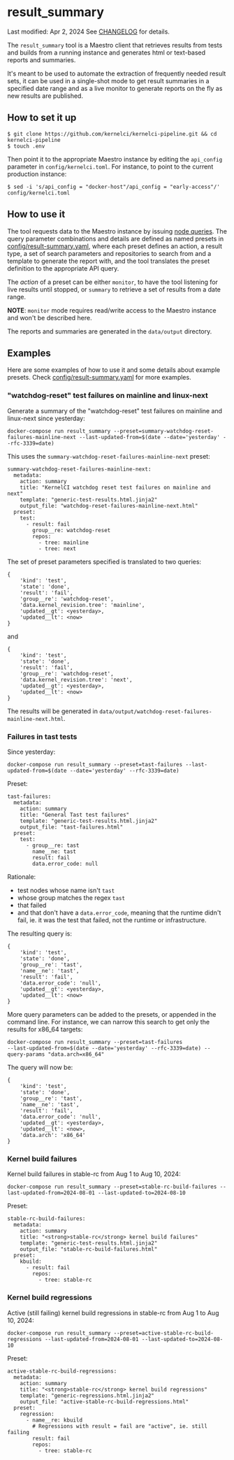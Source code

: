 # result_summary

Last modified: Apr 2, 2024
See [CHANGELOG](result-summary-CHANGELOG) for details.

The `result_summary` tool is a Maestro client that retrieves results
from tests and builds from a running instance and generates html or
text-based reports and summaries.

It's meant to be used to automate the extraction of frequently needed
result sets, it can be used in a single-shot mode to get result
summaries in a specified date range and as a live monitor to generate
reports on the fly as new results are published.

## How to set it up

```
$ git clone https://github.com/kernelci/kernelci-pipeline.git && cd kernelci-pipeline
$ touch .env
```

Then point it to the appropriate Maestro instance by editing the
`api_config` parameter in `config/kernelci.toml`. For instance, to point
to the current production instance:

```
$ sed -i 's/api_config = "docker-host"/api_config = "early-access"/' config/kernelci.toml
```

## How to use it

The tool requests data to the Maestro instance by issuing [node
queries](https://github.com/kernelci/kernelci-api/blob/main/doc/api-details.md#getting-nodes-back). The
query parameter combinations and details are defined as named presets in
[config/result-summary.yaml](../config/result-summary.yaml), where each
preset defines an action, a result type, a set of search parameters and
repositories to search from and a template to generate the report with,
and the tool translates the preset definition to the appropriate API
query.

The _action_ of a preset can be either `monitor`, to have the tool
listening for live results until stopped, or `summary` to retrieve a set
of results from a date range.

**NOTE**: `monitor` mode requires read/write access to the Maestro
instance and won't be described here.

The reports and summaries are generated in the `data/output` directory.

## Examples

Here are some examples of how to use it and some details about example
presets. Check
[config/result-summary.yaml](../config/result-summary.yaml) for more
examples.

### "watchdog-reset" test failures on mainline and linux-next

Generate a summary of the "watchdog-reset" test failures on mainline and
linux-next since yesterday:

```
docker-compose run result_summary --preset=summary-watchdog-reset-failures-mainline-next --last-updated-from=$(date --date='yesterday' --rfc-3339=date)
```

This uses the `summary-watchdog-reset-failures-mainline-next` preset:

```
summary-watchdog-reset-failures-mainline-next:
  metadata:
    action: summary
    title: "KernelCI watchdog reset test failures on mainline and next"
    template: "generic-test-results.html.jinja2"
    output_file: "watchdog-reset-failures-mainline-next.html"
  preset:
    test:
      - result: fail
        group__re: watchdog-reset
        repos:
          - tree: mainline
          - tree: next
```

The set of preset parameters specified is translated to two queries:

```
{
    'kind': 'test',
    'state': 'done',
    'result': 'fail',
    'group__re': 'watchdog-reset',
    'data.kernel_revision.tree': 'mainline',
    'updated__gt': <yesterday>,
    'updated__lt': <now>
}
```

and

```
{
    'kind': 'test',
    'state': 'done',
    'result': 'fail',
    'group__re': 'watchdog-reset',
    'data.kernel_revision.tree': 'next',
    'updated__gt': <yesterday>,
    'updated__lt': <now>
}
```

The results will be generated in
`data/output/watchdog-reset-failures-mainline-next.html`.

### Failures in tast tests

Since yesterday:

```
docker-compose run result_summary --preset=tast-failures --last-updated-from=$(date --date='yesterday' --rfc-3339=date)
```

Preset:

```
tast-failures:
  metadata:
    action: summary
    title: "General Tast test failures"
    template: "generic-test-results.html.jinja2"
    output_file: "tast-failures.html"
  preset:
    test:
      - group__re: tast
        name__ne: tast
        result: fail
        data.error_code: null
```

Rationale:
- test nodes whose name isn't `tast`
- whose group matches the regex `tast`
- that failed
- and that don't have a `data.error_code`, meaning that the runtime
  didn't fail, ie. it was the test that failed, not the runtime or
  infrastructure.

The resulting query is:

```
{
    'kind': 'test',
    'state': 'done',
    'group__re': 'tast',
    'name__ne': 'tast',
    'result': 'fail',
    'data.error_code': 'null',
    'updated__gt': <yesterday>,
    'updated__lt': <now>
}
```

More query parameters can be added to the presets, or appended in the
command line. For instance, we can narrow this search to get only the
results for x86_64 targets:

```
docker-compose run result_summary --preset=tast-failures
--last-updated-from=$(date --date='yesterday' --rfc-3339=date) --query-params "data.arch=x86_64"
```

The query will now be:

```
{
    'kind': 'test',
    'state': 'done',
    'group__re': 'tast',
    'name__ne': 'tast',
    'result': 'fail',
    'data.error_code': 'null',
    'updated__gt': <yesterday>,
    'updated__lt': <now>,
    'data.arch': 'x86_64'
}
```

### Kernel build failures

Kernel build failures in stable-rc from Aug 1 to Aug 10, 2024:

```
docker-compose run result_summary --preset=stable-rc-build-failures --last-updated-from=2024-08-01 --last-updated-to=2024-08-10
```

Preset:

```
stable-rc-build-failures:
  metadata:
    action: summary
    title: "<strong>stable-rc</strong> kernel build failures"
    template: "generic-test-results.html.jinja2"
    output_file: "stable-rc-build-failures.html"
  preset:
    kbuild:
      - result: fail
        repos:
          - tree: stable-rc
```


### Kernel build regressions

Active (still failing) kernel build regressions in stable-rc from Aug 1
to Aug 10, 2024:

```
docker-compose run result_summary --preset=active-stable-rc-build-regressions --last-updated-from=2024-08-01 --last-updated-to=2024-08-10
```

Preset:

```
active-stable-rc-build-regressions:
  metadata:
    action: summary
    title: "<strong>stable-rc</strong> kernel build regressions"
    template: "generic-regressions.html.jinja2"
    output_file: "active-stable-rc-build-regressions.html"
  preset:
    regression:
      - name__re: kbuild
        # Regressions with result = fail are "active", ie. still failing
        result: fail
        repos:
          - tree: stable-rc
```

